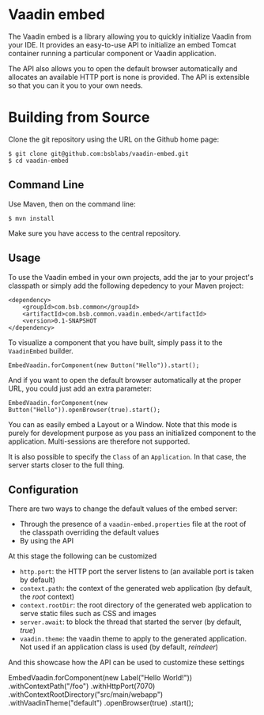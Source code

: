 # Vaadin embed

The Vaadin embed is a library allowing you to quickly initialize Vaadin from your IDE. It provides an easy-to-use API to initialize an embed Tomcat container running a particular component or Vaadin application.

The API also allows you to open the default browser automatically and allocates an available HTTP port is none is provided. The API is extensible so that you can it you to your own needs.

# Building from Source

Clone the git repository using the URL on the Github home page:

    $ git clone git@github.com:bsblabs/vaadin-embed.git
    $ cd vaadin-embed

## Command Line

Use Maven, then on the command line:

    $ mvn install

Make sure you have access to the central repository.

## Usage

To use the Vaadin embed in your own projects, add the jar to your project's classpath or simply add the following depedency to your Maven project:

    <dependency>
        <groupId>com.bsb.common</groupId>
        <artifactId>com.bsb.common.vaadin.embed</artifactId>
        <version>0.1-SNAPSHOT
    </dependency>

To visualize a component that you have built, simply pass it to the `VaadinEmbed` builder.

    EmbedVaadin.forComponent(new Button("Hello")).start();

And if you want to open the default browser automatically at the proper URL, you could just add an extra parameter:

    EmbedVaadin.forComponent(new Button("Hello")).openBrowser(true).start();

You can as easily embed a Layout or a Window. Note that this mode is purely for development purpose as you pass an initialized component to the application. Multi-sessions are therefore not supported.

It is also possible to specify the `Class` of an `Application`. In that case, the server starts closer to the full thing.

## Configuration

There are two ways to change the default values of the embed server:

 - Through the presence of a `vaadin-embed.properties` file at the root of the classpath overriding the default values
 - By using the API

At this stage the following can be customized

 - `http.port`: the HTTP port the server listens to (an available port is taken by default)
 - `context.path`: the context of the generated web application (by default, the *root* context)
 - `context.rootDir`: the root directory of the generated web application to serve static files such as CSS and images
 - `server.await`: to block the thread that started the server (by default, *true*)
 - `vaadin.theme`: the vaadin theme to apply to the generated application. Not used if an application class is used (by default, *reindeer*)

And this showcase how the API can be used to customize these settings


   EmbedVaadin.forComponent(new Label("Hello World!"))
            .withContextPath("/foo")
            .withHttpPort(7070)
            .withContextRootDirectory("src/main/webapp")
            .withVaadinTheme("default")
            .openBrowser(true)
            .start();
